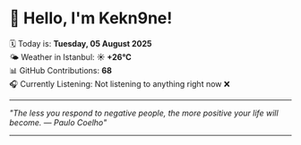 # 👋 Hello, I'm Kekn9ne!

🗓️ Today is: **Tuesday, 05 August 2025**  
🌤️ Weather in Istanbul: **☀️   +26°C**  
📊 GitHub Contributions: **68**  
🎧 Currently Listening: Not listening to anything right now ❌

---

_"The less you respond to negative people, the more positive your life will become. — *Paulo Coelho*"_

---
